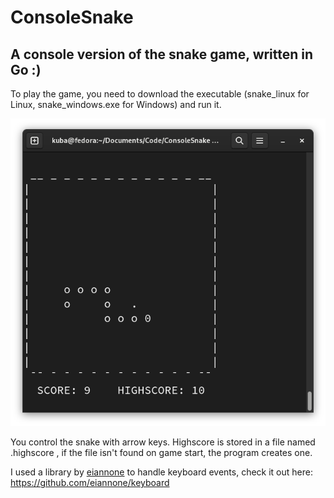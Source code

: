 # ConsoleSnake
## A console version of the snake game, written in Go :)
To play the game, you need to download the executable (snake_linux for Linux, snake_windows.exe for Windows) and run it.

![alt text](https://github.com/KubaVejrazka/ConsoleSnake/blob/37916df657f5d4612eccc23a09e5a8c48ab15227/image.png)

You control the snake with arrow keys.
Highscore is stored in a file named .highscore , if the file isn't found on game start, the program creates one.

I used a library by [eiannone](https://github.com/eiannone) to handle keyboard events, check it out here: https://github.com/eiannone/keyboard
